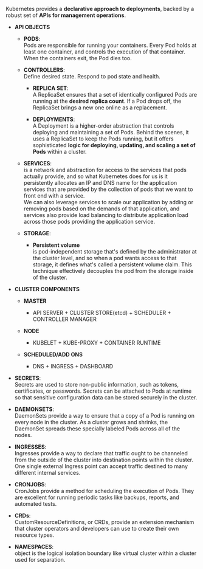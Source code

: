 Kubernetes provides a **declarative approach to deployments**, backed by a robust set of **APIs for management operations**.

+ **API OBJECTS**
  + **PODS**:  
Pods are responsible for running your containers. Every Pod holds at least one container, and controls the execution of that container. When the containers exit, the Pod dies too.

  + **CONTROLLERS**:  
Define desired state. Respond to pod state and health.

    + **REPLICA SET**:  
A ReplicaSet ensures that a set of identically configured Pods are running at the **desired replica count**. If a Pod drops off, the ReplicaSet brings a new one online as a replacement.

    + **DEPLOYMENTS**:  
A Deployment is a higher-order abstraction that controls deploying and maintaining a set of Pods. Behind the scenes, it uses a ReplicaSet to keep the Pods running, but it offers sophisticated **logic for deploying, updating, and scaling a set of Pods** within a cluster.

  + **SERVICES**:  
is a network and abstraction for access to the services that pods actually provide, and so what Kubernetes does for us is it persistently allocates an IP and DNS name for the application services that are provided by the collection of pods that we want to front end with a service.  
We can also leverage services to scale our application by adding or removing pods based on the demands of that application, and services also provide load balancing to distribute application load across those pods providing the application service.

  + **STORAGE**:
    + **Persistent volume**  
    is pod-independent storage that's defined by the administrator at the cluster level, and so when a pod wants access to that storage, it defines what's called a persistent volume claim. This technique effectively decouples the pod from the storage inside of the cluster.

+ **CLUSTER COMPONENTS**
  + **MASTER**
    + API SERVER + CLUSTER STORE(etcd) + SCHEDULER + CONTROLLER MANAGER
    
  + **NODE**  
    + KUBELET + KUBE-PROXY + CONTAINER RUNTIME 
    
  + **SCHEDULED/ADD ONS**  
    + DNS + INGRESS + DASHBOARD

+ **SECRETS**:  
Secrets are used to store non-public information, such as tokens, certificates, or passwords. Secrets can be attached to Pods at runtime so that sensitive configuration data can be stored securely in the cluster.

+ **DAEMONSETS**:  
DaemonSets provide a way to ensure that a copy of a Pod is running on every node in the cluster. As a cluster grows and shrinks, the DaemonSet spreads these specially labeled Pods across all of the nodes.

+ **INGRESSES**:  
Ingresses provide a way to declare that traffic ought to be channeled from the outside of the cluster into destination points within the cluster. One single external Ingress point can accept traffic destined to many different internal services.

+ **CRONJOBS**:  
CronJobs provide a method for scheduling the execution of Pods. They are excellent for running periodic tasks like backups, reports, and automated tests.

+ **CRDs**:  
CustomResourceDefinitions, or CRDs, provide an extension mechanism that cluster operators and developers can use to create their own resource types.

+ **NAMESPACES**:  
object is the logical isolation boundary like virtual cluster within a cluster used for separation.
